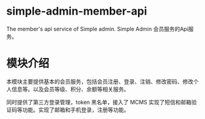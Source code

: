 # simple-admin-member-api
The member's api service of Simple admin. Simple Admin 会员服务的Api服务。

# 模块介绍

本模块主要提供基本的会员服务，包括会员注册、登录、注销、修改密码、修改个人信息等。以及会员等级、积分、余额等相关服务。

同时提供了第三方登录管理，token 黑名单，接入了 MCMS 实现了短信和邮箱验证码等功能。实现了邮箱和手机登录，注册等功能。